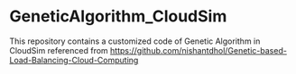 # GeneticAlgorithm_CloudSim
This repository contains a customized code of Genetic Algorithm in CloudSim referenced from https://github.com/nishantdhol/Genetic-based-Load-Balancing-Cloud-Computing  
